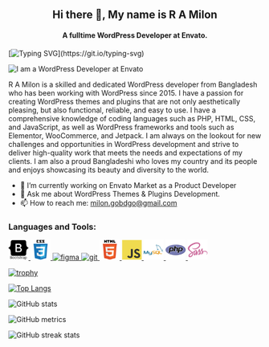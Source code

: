 <h2 align="center">
Hi there 👋, My name is R A Milon
</h2>
<h4 align="center">
A fulltime WordPress Developer at Envato.
</h4>
  

[![Typing SVG](https://readme-typing-svg.demolab.com?font=Fira+Code&pause=1000&color=2EF797&center=true&vCenter=true&width=650&height=60&lines=Hello%2C+I+am+R+A+Milon.;I+am+a+WordPress+Developer.;I+have+more+then+4+years+Experience.;I+am+expert+in+WordPress+Themes+%26+Plugin+Developemnt.;Have+any+custom+project+just+knock+me.;Thanks!)](https://git.io/typing-svg)

  

![I am a WordPress Developer at Envato](https://scontent.fdac37-1.fna.fbcdn.net/v/t31.18172-8/19055128_1207826099325931_4915955212792819263_o.jpg?_nc_cat=102&ccb=1-7&_nc_sid=19026a&_nc_eui2=AeHGdqQTm0l8YN2kOPCZ0XricLvYMa_7Njhwu9gxr_s2OJR2re0GfybWNixEDiyII7f7_AWOrdRTmHD2BgDzTVXd&_nc_ohc=V9pxDmufuo0AX_tCws_&_nc_ht=scontent.fdac37-1.fna&oh=00_AfCdpMjOpZ0XkjM6URH_97SyQ9pZN36Hxvt9ilv7m3EjSQ&oe=6496DFF5)

R A Milon is a skilled and dedicated WordPress developer from Bangladesh who has been working with WordPress since 2015. I have a passion for creating WordPress themes and plugins that are not only aesthetically pleasing, but also functional, reliable, and easy to use. I have a comprehensive knowledge of coding languages such as PHP, HTML, CSS, and JavaScript, as well as WordPress frameworks and tools such as Elementor, WooCommerce, and Jetpack. I am always on the lookout for new challenges and opportunities in WordPress development and strive to deliver high-quality work that meets the needs and expectations of my clients. I am also a proud Bangladeshi who loves my country and its people and enjoys showcasing its beauty and diversity to the world.


- 🔭 I’m currently working on Envato Market as a Product Developer 
- 💬 Ask me about WordPress Themes & Plugins Development. 
- 📫 How to reach me: milon.gobdgo@gmail.com 


<h3 align="left">Languages and Tools:</h3>
<p align="left">
  <a href="https://getbootstrap.com" target="_blank" rel="noreferrer"> <img src="https://raw.githubusercontent.com/devicons/devicon/master/icons/bootstrap/bootstrap-plain-wordmark.svg" alt="bootstrap" width="40" height="40"/> </a> <a href="https://www.w3schools.com/css/" target="_blank" rel="noreferrer"> <img src="https://raw.githubusercontent.com/devicons/devicon/master/icons/css3/css3-original-wordmark.svg" alt="css3" width="40" height="40"/> </a>
  <a href="https://www.figma.com/" target="_blank" rel="noreferrer"> <img src="https://www.vectorlogo.zone/logos/figma/figma-icon.svg" alt="figma" width="40" height="40"/> </a> <a href="https://git-scm.com/" target="_blank" rel="noreferrer"> <img src="https://www.vectorlogo.zone/logos/git-scm/git-scm-icon.svg" alt="git" width="40" height="40"/> </a> 
  <a href="https://www.w3.org/html/" target="_blank" rel="noreferrer"> <img src="https://raw.githubusercontent.com/devicons/devicon/master/icons/html5/html5-original-wordmark.svg" alt="html5" width="40" height="40"/> </a>
  <a href="https://developer.mozilla.org/en-US/docs/Web/JavaScript" target="_blank" rel="noreferrer"> <img src="https://raw.githubusercontent.com/devicons/devicon/master/icons/javascript/javascript-original.svg" alt="javascript" width="40" height="40"/> </a> 
  <a href="https://www.mysql.com/" target="_blank" rel="noreferrer"> <img src="https://raw.githubusercontent.com/devicons/devicon/master/icons/mysql/mysql-original-wordmark.svg" alt="mysql" width="40" height="40"/> </a>
  <a href="https://www.php.net" target="_blank" rel="noreferrer"> <img src="https://raw.githubusercontent.com/devicons/devicon/master/icons/php/php-original.svg" alt="php" width="40" height="40"/> </a>
  <a href="https://sass-lang.com" target="_blank" rel="noreferrer"> <img src="https://raw.githubusercontent.com/devicons/devicon/master/icons/sass/sass-original.svg" alt="sass" width="40" height="40"/> </a> 
</p>


[![trophy](https://github-profile-trophy.vercel.app/?username=arfinmilondev)](https://github.com/ryo-ma/github-profile-trophy)

[![Top Langs](https://github-readme-stats.vercel.app/api/top-langs/?username=arfinmilondev)](https://github.com/anuraghazra/github-readme-stats)

![GitHub stats](https://github-readme-stats.vercel.app/api?username=arfinmilondev&show_icons=true&count_private=true)  

![GitHub metrics](https://metrics.lecoq.io/arfinmilondev)  

![GitHub streak stats](https://streak-stats.demolab.com/?user=arfinmilondev)  

